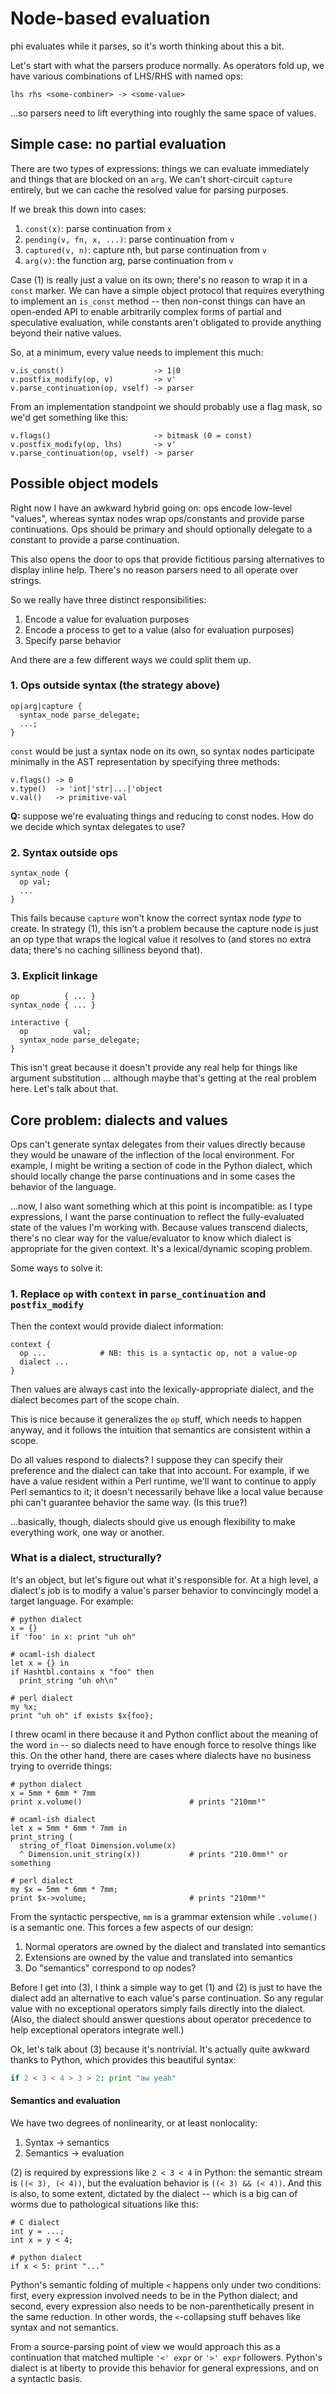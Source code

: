 # Node-based evaluation
phi evaluates while it parses, so it's worth thinking about this a bit.

Let's start with what the parsers produce normally. As operators fold up, we
have various combinations of LHS/RHS with named ops:

```
lhs rhs <some-combiner> -> <some-value>
```

...so parsers need to lift everything into roughly the same space of values.

## Simple case: no partial evaluation
There are two types of expressions: things we can evaluate immediately and
things that are blocked on an `arg`. We can't short-circuit `capture` entirely,
but we can cache the resolved value for parsing purposes.

If we break this down into cases:

1. `const(x)`: parse continuation from `x`
2. `pending(v, fn, x, ...)`: parse continuation from `v`
3. `captured(v, n)`: capture nth, but parse continuation from `v`
4. `arg(v)`: the function arg, parse continuation from `v`

Case (1) is really just a value on its own; there's no reason to wrap it in a
`const` marker. We can have a simple object protocol that requires everything to
implement an `is_const` method -- then non-const things can have an open-ended
API to enable arbitrarily complex forms of partial and speculative evaluation,
while constants aren't obligated to provide anything beyond their native values.

So, at a minimum, every value needs to implement this much:

```
v.is_const()                    -> 1|0
v.postfix_modify(op, v)         -> v'
v.parse_continuation(op, vself) -> parser
```

From an implementation standpoint we should probably use a flag mask, so we'd
get something like this:

```
v.flags()                       -> bitmask (0 = const)
v.postfix_modify(op, lhs)       -> v'
v.parse_continuation(op, vself) -> parser
```

## Possible object models
Right now I have an awkward hybrid going on: ops encode low-level "values",
whereas syntax nodes wrap ops/constants and provide parse continuations. Ops
should be primary and should optionally delegate to a constant to provide a
parse continuation.

This also opens the door to ops that provide fictitious parsing alternatives to
display inline help. There's no reason parsers need to all operate over strings.

So we really have three distinct responsibilities:

1. Encode a value for evaluation purposes
2. Encode a process to get to a value (also for evaluation purposes)
3. Specify parse behavior

And there are a few different ways we could split them up.

### 1. Ops outside syntax (the strategy above)
```
op|arg|capture {
  syntax_node parse_delegate;
  ...;
}
```

`const` would be just a syntax node on its own, so syntax nodes participate
minimally in the AST representation by specifying three methods:

```
v.flags() -> 0
v.type()  -> 'int|'str|...|'object
v.val()   -> primitive-val
```

**Q:** suppose we're evaluating things and reducing to const nodes. How do we
decide which syntax delegates to use?

### 2. Syntax outside ops
```
syntax_node {
  op val;
  ...
}
```

This fails because `capture` won't know the correct syntax node _type_ to
create. In strategy (1), this isn't a problem because the capture node is just
an op type that wraps the logical value it resolves to (and stores no extra
data; there's no caching silliness beyond that).

### 3. Explicit linkage
```
op          { ... }
syntax_node { ... }

interactive {
  op          val;
  syntax_node parse_delegate;
}
```

This isn't great because it doesn't provide any real help for things like
argument substitution ... although maybe that's getting at the real problem
here. Let's talk about that.

## Core problem: dialects and values
Ops can't generate syntax delegates from their values directly because they
would be unaware of the inflection of the local environment. For example, I
might be writing a section of code in the Python dialect, which should locally
change the parse continuations and in some cases the behavior of the language.

...now, I also want something which at this point is incompatible: as I type
expressions, I want the parse continuation to reflect the fully-evaluated state
of the values I'm working with. Because values transcend dialects, there's no
clear way for the value/evaluator to know which dialect is appropriate for the
given context. It's a lexical/dynamic scoping problem.

Some ways to solve it:

### 1. Replace `op` with `context` in `parse_continuation` and `postfix_modify`
Then the context would provide dialect information:

```
context {
  op ...            # NB: this is a syntactic op, not a value-op
  dialect ...
}
```

Then values are always cast into the lexically-appropriate dialect, and the
dialect becomes part of the scope chain.

This is nice because it generalizes the `op` stuff, which needs to happen
anyway, and it follows the intuition that semantics are consistent within a
scope.

Do all values respond to dialects? I suppose they can specify their preference
and the dialect can take that into account. For example, if we have a value
resident within a Perl runtime, we'll want to continue to apply Perl semantics
to it; it doesn't necessarily behave like a local value because phi can't
guarantee behavior the same way. (Is this true?)

...basically, though, dialects should give us enough flexibility to make
everything work, one way or another.

### What is a dialect, structurally?
It's an object, but let's figure out what it's responsible for. At a high level,
a dialect's job is to modify a value's parser behavior to convincingly model a
target language. For example:

```
# python dialect
x = {}
if 'foo' in x: print "uh oh"

# ocaml-ish dialect
let x = {} in
if Hashtbl.contains x "foo" then
  print_string "uh oh\n"

# perl dialect
my %x;
print "uh oh" if exists $x{foo};
```

I threw ocaml in there because it and Python conflict about the meaning of the
word `in` -- so dialects need to have enough force to resolve things like this.
On the other hand, there are cases where dialects have no business trying to
override things:

```
# python dialect
x = 5mm * 6mm * 7mm
print x.volume()                        # prints "210mm³"

# ocaml-ish dialect
let x = 5mm * 6mm * 7mm in
print_string (
  string_of_float Dimension.volume(x)
  ^ Dimension.unit_string(x))           # prints "210.0mm³" or something

# perl dialect
my $x = 5mm * 6mm * 7mm;
print $x->volume;                       # prints "210mm³"
```

From the syntactic perspective, `mm` is a grammar extension while `.volume()` is
a semantic one. This forces a few aspects of our design:

1. Normal operators are owned by the dialect and translated into semantics
2. Extensions are owned by the value and translated into semantics
3. Do "semantics" correspond to op nodes?

Before I get into (3), I think a simple way to get (1) and (2) is just to have
the dialect add an alternative to each value's parse continuation. So any
regular value with no exceptional operators simply fails directly into the
dialect. (Also, the dialect should answer questions about operator precedence to
help exceptional operators integrate well.)

Ok, let's talk about (3) because it's nontrivial. It's actually quite awkward
thanks to Python, which provides this beautiful syntax:

```py
if 2 < 3 < 4 > 3 > 2: print "aw yeah"
```

#### Semantics and evaluation
We have two degrees of nonlinearity, or at least nonlocality:

1. Syntax -> semantics
2. Semantics -> evaluation

(2) is required by expressions like `2 < 3 < 4` in Python: the semantic stream
is `((< 3), (< 4))`, but the evaluation behavior is `((< 3) && (< 4))`. And this
is also, to some extent, dictated by the dialect -- which is a big can of worms
due to pathological situations like this:

```
# C dialect
int y = ...;
int x = y < 4;

# python dialect
if x < 5: print "..."
```

Python's semantic folding of multiple `<` happens only under two conditions:
first, every expression involved needs to be in the Python dialect; and second,
every expression also needs to be non-parenthetically present in the same
reduction. In other words, the `<`-collapsing stuff behaves like syntax and not
semantics.

From a source-parsing point of view we would approach this as a continuation
that matched multiple `'<' expr` or `'>' expr` followers. Python's dialect is at
liberty to provide this behavior for general expressions, and on a syntactic
basis.
